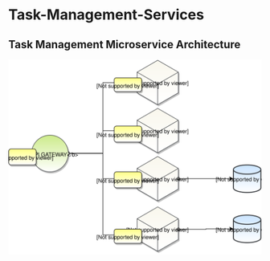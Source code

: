 # Task-Management-Services

## Task Management Microservice Architecture
<img src="Task Management Microservice Architecture.svg">
